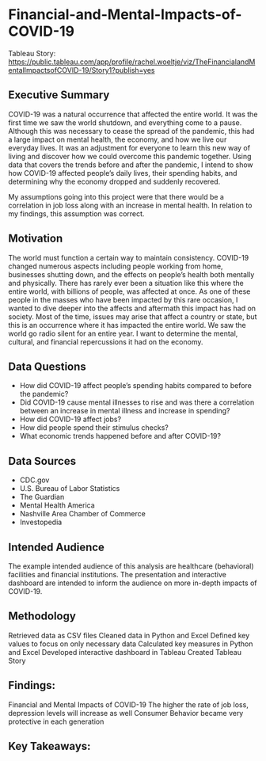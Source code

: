 # Financial-and-Mental-Impacts-of-COVID-19

Tableau Story: https://public.tableau.com/app/profile/rachel.woeltje/viz/TheFinancialandMentalImpactsofCOVID-19/Story1?publish=yes

## Executive Summary
COVID-19 was a natural occurrence that affected the entire world. It was the first time we saw the world shutdown, and everything come to a pause. Although this was necessary to cease the spread of the pandemic, this had a large impact on mental health, the economy, and how we live our everyday lives. It was an adjustment for everyone to learn this new way of living and discover how we could overcome this pandemic together. Using data that covers the trends before and after the pandemic, I intend to show how COVID-19 affected people’s daily lives, their spending habits, and determining why the economy dropped and suddenly recovered. 

My assumptions going into this project were that there would be a correlation in job loss along with an increase in mental health. In relation to my findings, this assumption was correct.

## Motivation
The world must function a certain way to maintain consistency. COVID-19 changed numerous aspects including people working from home, businesses shutting down, and the effects on people’s health both mentally and physically. There has rarely ever been a situation like this where the entire world, with billions of people, was affected at once. As one of these people in the masses who have been impacted by this rare occasion, I wanted to dive deeper into the affects and aftermath this impact has had on society. Most of the time, issues may arise that affect a country or state, but this is an occurrence where it has impacted the entire world. We saw the world go radio silent for an entire year. I want to determine the mental, cultural, and financial repercussions it had on the economy. 

## Data Questions
-	How did COVID-19 affect people’s spending habits compared to before the pandemic?
-	Did COVID-19 cause mental illnesses to rise and was there a correlation between an increase in mental illness and increase in spending?
-	How did COVID-19 affect jobs?
-	How did people spend their stimulus checks? 
-	What economic trends happened before and after COVID-19?


## Data Sources
- CDC.gov
-	U.S. Bureau of Labor Statistics
-	The Guardian
-	Mental Health America
-	Nashville Area Chamber of Commerce
-	Investopedia


## Intended Audience
The example intended audience of this analysis are healthcare (behavioral) facilities and financial institutions. The presentation and interactive dashboard are intended to inform the audience on more in-depth impacts of COVID-19. 

## Methodology
Retrieved data as CSV files
Cleaned data in Python and Excel
Defined key values to focus on only necessary data
Calculated key measures in Python and Excel
Developed interactive dashboard in Tableau
Created Tableau Story

## Findings:
Financial and Mental Impacts of COVID-19
The higher the rate of job loss, depression levels will increase as well
Consumer Behavior became very protective in each generation

## Key Takeaways:
